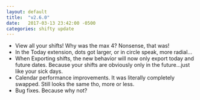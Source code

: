 ```yaml
---
layout: default
title:  "v2.6.0"
date:   2017-03-13 23:42:00 -0500
categories: shifty update
---
```


* View all your shifts! Why was the max 4? Nonsense, that was!
* In the Today extension, dots got larger, or in circle speak, more radial...
* When Exporting shifts, the new behavior will now only export today and future dates. Because your shifts are obviously only in the future...just like your sick days.
* Calendar performance improvements. It was literally completely swapped. Still looks the same tho, more or less.
* Bug fixes. Because why not?